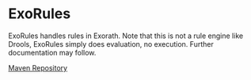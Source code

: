# ExoRules
ExoRules handles rules in Exorath. Note that this is not a rule engine like Drools, ExoRules simply does evaluation, no execution. Further documentation may follow. 

[Maven Repository](http://tools.inventivetalent.org/resource-util/description/maven/?repoId=exorules.maven&repoUrl=https%3A%2F%2Fraw.github.com%2FExorath%2FExoRules%2Fmvn-repo%2F&groupId=com.exorath&artifactId=ExoRules&version=1.0.0)

